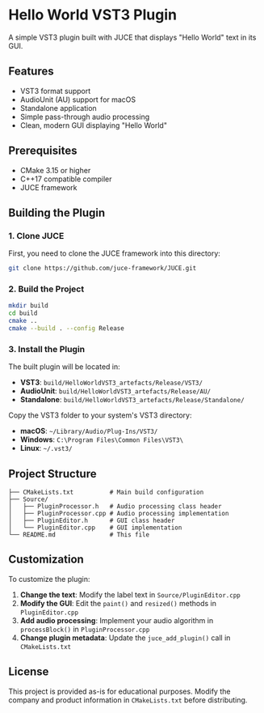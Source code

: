 # Hello World VST3 Plugin

A simple VST3 plugin built with JUCE that displays "Hello World" text in its GUI.

## Features

- VST3 format support
- AudioUnit (AU) support for macOS
- Standalone application
- Simple pass-through audio processing
- Clean, modern GUI displaying "Hello World"

## Prerequisites

- CMake 3.15 or higher
- C++17 compatible compiler
- JUCE framework

## Building the Plugin

### 1. Clone JUCE

First, you need to clone the JUCE framework into this directory:

```bash
git clone https://github.com/juce-framework/JUCE.git
```

### 2. Build the Project

```bash
mkdir build
cd build
cmake ..
cmake --build . --config Release
```

### 3. Install the Plugin

The built plugin will be located in:
- **VST3**: `build/HelloWorldVST3_artefacts/Release/VST3/`
- **AudioUnit**: `build/HelloWorldVST3_artefacts/Release/AU/`
- **Standalone**: `build/HelloWorldVST3_artefacts/Release/Standalone/`

Copy the VST3 folder to your system's VST3 directory:
- **macOS**: `~/Library/Audio/Plug-Ins/VST3/`
- **Windows**: `C:\Program Files\Common Files\VST3\`
- **Linux**: `~/.vst3/`

## Project Structure

```
├── CMakeLists.txt          # Main build configuration
├── Source/
│   ├── PluginProcessor.h   # Audio processing class header
│   ├── PluginProcessor.cpp # Audio processing implementation
│   ├── PluginEditor.h      # GUI class header
│   └── PluginEditor.cpp    # GUI implementation
└── README.md               # This file
```

## Customization

To customize the plugin:

1. **Change the text**: Modify the label text in `Source/PluginEditor.cpp`
2. **Modify the GUI**: Edit the `paint()` and `resized()` methods in `PluginEditor.cpp`
3. **Add audio processing**: Implement your audio algorithm in `processBlock()` in `PluginProcessor.cpp`
4. **Change plugin metadata**: Update the `juce_add_plugin()` call in `CMakeLists.txt`

## License

This project is provided as-is for educational purposes. Modify the company and product information in `CMakeLists.txt` before distributing.
